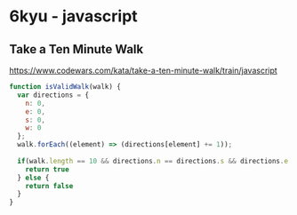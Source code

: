 # 6kyu - javascript

## Take a Ten Minute Walk
https://www.codewars.com/kata/take-a-ten-minute-walk/train/javascript

```javascript
function isValidWalk(walk) {
  var directions = {
    n: 0,
    e: 0,
    s: 0,
    w: 0
  };
  walk.forEach((element) => (directions[element] += 1));
  
  if(walk.length == 10 && directions.n == directions.s && directions.e == directions.w) {
    return true
  } else {
    return false
  }
}
```
